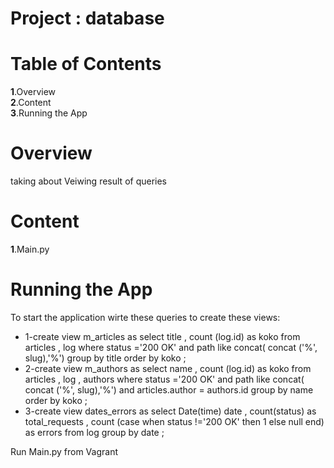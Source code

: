 # Project : database
  
  # Table of Contents
 **1**.Overview  
 **2**.Content  
 **3**.Running the App
  
  # Overview
  taking about Veiwing result of queries 
  # Content
 **1**.Main.py
# Running the App
To start the application wirte these queries to create these views:
  * 1-create view m_articles as select title , count (log.id) as koko from articles , log where status ='200 OK' and path like concat( concat ('%', slug),'%') group by title order by koko ;
  * 2-create view m_authors as  select name , count (log.id) as koko from articles , log , authors where status ='200 OK' and path like concat( concat ('%', slug),'%') and articles.author = authors.id group by name order by koko ;
  * 3-create view dates_errors as select Date(time) date , count(status) as total_requests , count (case when status !='200 OK' then 1 else null end) as errors from log group by date ;

Run Main.py from Vagrant 
